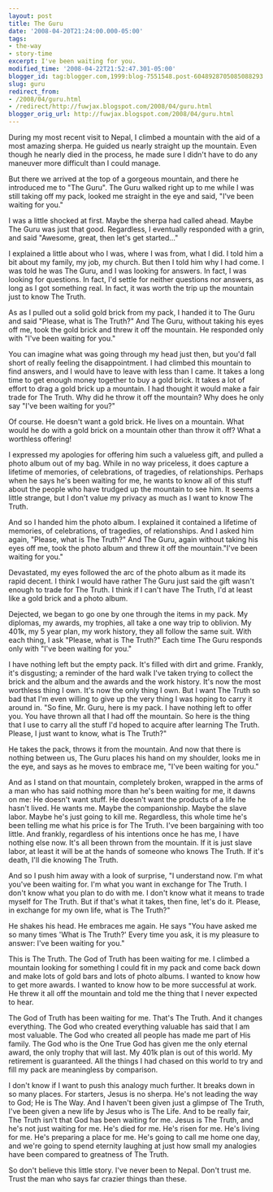 ```yaml
---
layout: post
title: The Guru
date: '2008-04-20T21:24:00.000-05:00'
tags:
- the-way
- story-time
excerpt: I've been waiting for you.
modified_time: '2008-04-22T21:52:47.301-05:00'
blogger_id: tag:blogger.com,1999:blog-7551548.post-6048928705085088293
slug: guru
redirect_from: 
- /2008/04/guru.html
- /redirect/http://fuwjax.blogspot.com/2008/04/guru.html
blogger_orig_url: http://fuwjax.blogspot.com/2008/04/guru.html
---
```


During my most recent visit to Nepal, I climbed a mountain with the aid of a most amazing sherpa. He guided us nearly straight up the mountain. Even though he nearly died in the process, he made sure I didn't have to do any maneuver more difficult than I could manage.

But there we arrived at the top of a gorgeous mountain, and there he introduced me to "The Guru". The Guru walked right up to me while I was still taking off my pack, looked me straight in the eye and said, "I've been waiting for you."

I was a little shocked at first. Maybe the sherpa had called ahead. Maybe The Guru was just that good. Regardless, I eventually responded with a grin, and said "Awesome, great, then let's get started..."

I explained a little about who I was, where I was from, what I did. I told him a bit about my family, my job, my church. But then I told him why I had come. I was told he was The Guru, and I was looking for answers. In fact, I was looking for questions. In fact, I'd settle for neither questions nor answers, as long as I got something real. In fact, it was worth the trip up the mountain just to know The Truth.

As as I pulled out a solid gold brick from my pack, I handed it to The Guru and said "Please, what is The Truth?" And The Guru, without taking his eyes off me, took the gold brick and threw it off the mountain. He responded only with "I've been waiting for you."

You can imagine what was going through my head just then, but you'd fall short of really feeling the disappointment. I had climbed this mountain to find answers, and I would have to leave with less than I came. It takes a long time to get enough money together to buy a gold brick. It takes a lot of effort to drag a gold brick up a mountain. I had thought it would make a fair trade for The Truth. Why did he throw it off the mountain? Why does he only say "I've been waiting for you?"

Of course. He doesn't want a gold brick. He lives on a mountain. What would he do with a gold brick on a mountain other than throw it off? What a worthless offering! 

I expressed my apologies for offering him such a valueless gift, and pulled a photo album out of my bag. While in no way priceless, it does capture a lifetime of memories, of celebrations, of tragedies, of relationships. Perhaps when he says he's been waiting for me, he wants to know all of this stuff about the people who have trudged up the mountain to see him. It seems a little strange, but I don't value my privacy as much as I want to know The Truth.

And so I handed him the photo album. I explained it contained a lifetime of memories, of celebrations, of tragedies, of relationships. And I asked him again, "Please, what is The Truth?" And The Guru, again without taking his eyes off me, took the photo album and threw it off the mountain."I've been waiting for you."

Devastated, my eyes followed the arc of the photo album as it made its rapid decent. I think I would have rather The Guru just said the gift wasn't enough to trade for The Truth. I think if I can't have The Truth, I'd at least like a gold brick and a photo album. 

Dejected, we began to go one by one through the items in my pack. My diplomas, my awards, my trophies, all take a one way trip to oblivion. My 401k, my 5 year plan, my work history, they all follow the same suit. With each thing, I ask "Please, what is The Truth?" Each time The Guru responds only with "I've been waiting for you."

I have nothing left but the empty pack. It's filled with dirt and grime. Frankly, it's disgusting; a reminder of the hard walk I've taken trying to collect the brick and the album and the awards and the work history. It's now the most worthless thing I own. It's now the only thing I own. But I want The Truth so bad that I'm even willing to give up the very thing I was hoping to carry it around in. "So fine, Mr. Guru, here is my pack. I have nothing left to offer you. You have thrown all that I had off the mountain. So here is the thing that I use to carry all the stuff I'd hoped to acquire after learning The Truth. Please, I just want to know, what is The Truth?"

He takes the pack, throws it from the mountain. And now that there is nothing between us, The Guru places his hand on my shoulder, looks me in the eye, and says as he moves to embrace me, "I've been waiting for you."

And as I stand on that mountain, completely broken, wrapped in the arms of a man who has said nothing more than he's been waiting for me, it dawns on me: He doesn't want stuff. He doesn't want the products of a life he hasn't lived. He wants me. Maybe the companionship. Maybe the slave labor. Maybe he's just going to kill me. Regardless, this whole time he's been telling me what his price is for The Truth. I've been bargaining with too little. And frankly, regardless of his intentions once he has me, I have nothing else now. It's all been thrown from the mountain. If it is just slave labor, at least it will be at the hands of someone who knows The Truth. If it's death, I'll die knowing The Truth.

And so I push him away with a look of surprise, "I understand now. I'm what you've been waiting for. I'm what you want in exchange for The Truth. I don't know what you plan to do with me. I don't know what it means to trade myself for The Truth. But if that's what it takes, then fine, let's do it. Please, in exchange for my own life, what is The Truth?"

He shakes his head. He embraces me again. He says "You have asked me so many times 'What is The Truth?' Every time you ask, it is my pleasure to answer: I've been waiting for you."

This is The Truth. The God of Truth has been waiting for me. I climbed a mountain looking for something I could fit in my pack and come back down and make lots of gold bars and lots of photo albums. I wanted to know how to get more awards. I wanted to know how to be more successful at work. He threw it all off the mountain and told me the thing that I never expected to hear.

The God of Truth has been waiting for me. That's The Truth. And it changes everything. The God who created everything valuable has said that I am most valuable. The God who created all people has made me part of His family. The God who is the One True God has given me the only eternal award, the only trophy that will last. My 401k plan is out of this world. My retirement is guaranteed. All the things I had chased on this world to try and fill my pack are meaningless by comparison.

I don't know if I want to push this analogy much further. It breaks down in so many places. For starters, Jesus is no sherpa. He's not leading the way to God; He is The Way. And I haven't been given just a glimpse of The Truth, I've been given a new life by Jesus who is The Life. And to be really fair, The Truth isn't that God has been waiting for me. Jesus is The Truth, and he's not just waiting for me. He's died for me. He's risen for me. He's living for me. He's preparing a place for me. He's going to call me home one day, and we're going to spend eternity laughing at just how small my analogies have been compared to greatness of The Truth.

So don't believe this little story. I've never been to Nepal. Don't trust me. Trust the man who says far crazier things than these.